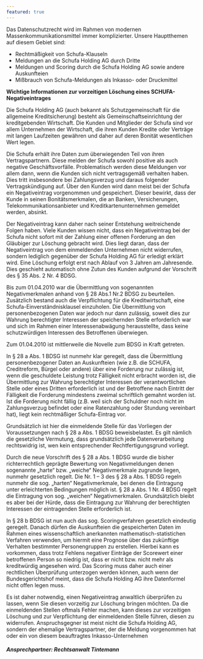 ```yaml
---
featured: true
---
```



Das Datenschutzrecht wird im Rahmen von modernen Massenkommunikationsmittel immer komplizierter. Unsere Hauptthemen auf diesem Gebiet sind:

* Rechtm&auml;&szlig;igkeit von Schufa-Klauseln
* Meldungen an die Schufa Holding AG durch Dritte
* Meldungen und Scoring durch die Schufa Holding AG sowie andere Auskunfteien
* Mi&szlig;brauch von Schufa-Meldungen als Inkasso- oder Druckmittel

**Wichtige Informationen zur vorzeitigen L&ouml;schung eines SCHUFA-Negativeintrages**

Die Schufa Holding AG (auch bekannt als Schutzgemeinschaft f&uuml;r die allgemeine Kreditsicherung) besteht als Gemeinschaftseinrichtung der kreditgebenden Wirtschaft. Die Kunden und Mitglieder der Schufa sind vor allem Unternehmen der Wirtschaft, die ihren Kunden Kredite oder Vertr&auml;ge mit langen Laufzeiten gew&auml;hren und daher auf deren Bonit&auml;t wesentlichen Wert legen.

Die Schufa erh&auml;lt ihre Daten zum &uuml;berwiegenden Teil von ihren Vertragspartnern. Diese melden der Schufa sowohl positive als auch negative Gesch&auml;ftsvorf&auml;lle. Problematisch werden diese Meldungen vor allem dann, wenn die Kunden sich nicht vertragsgem&auml;&szlig; verhalten haben. Dies tritt insbesondere bei Zahlungsverzug und daraus folgender Vertragsk&uuml;ndigung auf. &Uuml;ber den Kunden wird dann meist bei der Schufa ein Negativeintrag vorgenommen und gespeichert. Dieser bewirkt, dass der Kunde in seinen Bonit&auml;tsmerkmalen, die an Banken, Versicherungen, Telekommunikationsanbieter und Kreditkartenunternehmen gemeldet werden, absinkt.

Der Negativeintrag kann daher nach seiner Entstehung weitreichende Folgen haben. Viele Kunden wissen nicht, dass ein Negativeintrag bei der Schufa nicht sofort mit der Zahlung einer offenen Forderung an den Gl&auml;ubiger zur L&ouml;schung gebracht wird. Dies liegt daran, dass der Negativeintrag von dem einmeldenden Unternehmen nicht widerrufen, sondern lediglich gegen&uuml;ber der Schufa Holding AG f&uuml;r erledigt erkl&auml;rt wird. Eine L&ouml;schung erfolgt erst nach Ablauf von 3 Jahren am Jahresende. Dies geschieht automatisch ohne Zutun des Kunden aufgrund der Vorschrift des &sect; 35 Abs. 2 Nr. 4 BDSG.

Bis zum 01.04.2010 war die &Uuml;bermittlung von sogenannten Negativmerkmalen anhand von &sect; 28 Abs.1 Nr.2 BDSG zu beurteilen. Zus&auml;tzlich bestand auch die Verpflichtung f&uuml;r die Kreditwirtschaft, eine Schufa-Einverst&auml;ndnisklausel einzuholen. Die &Uuml;bermittlung von personenbezogenen Daten war jedoch nur dann zul&auml;ssig, soweit dies zur Wahrung berechtigter Interessen der speichernden Stelle erforderlich war und sich im Rahmen einer Interessenabw&auml;gung herausstellte, dass keine schutzw&uuml;rdigen Interessen des Betroffenen &uuml;berwiegen.

Zum 01.04.2010 ist mittlerweile die Novelle zum BDSG in Kraft getreten.

In &sect; 28 a Abs. 1 BDSG ist nunmehr klar geregelt, dass die &Uuml;bermittlung personenbezogener Daten an Auskunfteien (wie z.B. die SCHUFA, Creditreform, B&uuml;rgel oder andere) &uuml;ber eine Forderung nur zul&auml;ssig ist, wenn die geschuldete Leistung trotz F&auml;lligkeit nicht erbracht worden ist, die &Uuml;bermittlung zur Wahrung berechtigter Interessen der verantwortlichen Stelle oder eines Dritten erforderlich ist und der Betroffene nach Eintritt der F&auml;lligkeit die Forderung mindestens zweimal schriftlich gemahnt worden ist. Ist die Forderung nicht f&auml;llig (z.B. weil sich der Schuldner noch nicht im Zahlungsverzug befindet oder eine Ratenzahlung oder Stundung vereinbart hat), liegt kein rechtm&auml;&szlig;iger Schufa-Eintrag vor.

Grunds&auml;tzlich ist hier die einmeldende Stelle f&uuml;r das Vorliegen der Voraussetzungen nach &sect; 28 a Abs. 1 BDSG beweisbelastet. Es gilt n&auml;mlich die gesetzliche Vermutung, dass grunds&auml;tzlich jede Datenverarbeitung rechtswidrig ist, wen kein entsprechender Rechtfertigungsgrund vorliegt.

Durch die neue Vorschrift des &sect; 28 a Abs. 1 BDSG wurde die bisher richterrechtlich gepr&auml;gte Bewertung von Negativmeldungen denen sogenannte „harte“ bzw. „weiche“ Negativmerkmale zugrunde liegen, nunmehr gesetzlich regelt. Die Nr. 1 – 3 des &sect; 28 a Abs. 1 BDSG regeln nunmehr die sog. „harten“ Negativmerkmale, bei denen die Eintragung unter erleichterten Bedingungen m&ouml;glich ist. &sect; 28 a Abs. 1 Nr. 4 BDSG regelt die Eintragung von sog. „weichen“ Negativmerkmalen. Grunds&auml;tzlich bleibt es aber bei der H&uuml;rde, dass die Eintragung zur Wahrung der berechtigten Interessen der eintragenden Stelle erforderlich ist.

In &sect; 28 b BDSG ist nun auch das sog. Scoringverfahren gesetzlich eindeutig geregelt. Danach d&uuml;rfen die Auskunfteien die gespeicherten Daten im Rahmen eines wissenschaftlich anerkannten mathematisch-statistichen Verfahren verwenden, um hiermit eine Prognose &uuml;ber das zuk&uuml;nftige Verhalten bestimmter Personengruppen zu erstellen. Hierbei kann es vorkommen, dass trotz Fehlens negativer Eintr&auml;ge der Scorewert einer betroffenen Person so niedrig ist, dass er nicht bzw. nicht mehr als kreditw&uuml;rdig angesehen wird. Das Scoring muss daher auch einer rechtlichen &Uuml;berpr&uuml;fung unterzogen werden k&ouml;nnen, auch wenn der Bundesgerichtshof meint, dass die Schufa Holding AG ihre Datenformel nicht offen legen muss.&nbsp;

Es ist daher notwendig, einen Negativeintrag anwaltlich &uuml;berpr&uuml;fen zu lassen, wenn Sie diesen vorzeitig zur L&ouml;schung bringen m&ouml;chten. Da die einmeldenden Stellen oftmals Fehler machen, kann dieses zur vorzeitigen L&ouml;schung und zur Verpflichtung der einmeldenden Stelle f&uuml;hren, diesen zu widerrufen. Anspruchsgegner ist meist nicht die Schufa Holding AG, sondern der ehemalige Vertragspartner, der die Meldung vorgenommen hat oder ein von diesem beauftragtes Inkasso-Unternehmen

##### Ansprechpartner: Rechtsanwalt Tintemann<!--EndFragment-->